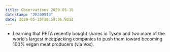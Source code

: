 ```yaml
---
title: Observations 2020-05-10
datestamp: "20200510"
date: 2020-05-15T18:59:06.921Z
---
```

- Learning that PETA recently bought shares in Tyson and two more of the world’s largest meatpacking companies to push them toward becoming 100% vegan meat producers (via Vox).